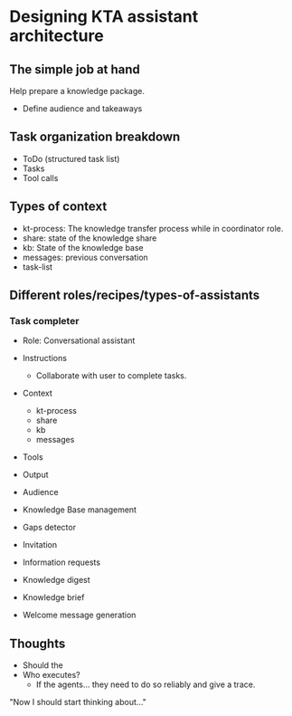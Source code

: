 # Designing KTA assistant architecture

## The simple job at hand

Help prepare a knowledge package.
- Define audience and takeaways

## Task organization breakdown

- ToDo (structured task list)
- Tasks
- Tool calls

## Types of context

- kt-process: The knowledge transfer process while in coordinator role.
- share: state of the knowledge share
- kb: State of the knowledge base
- messages: previous conversation
- task-list

## Different roles/recipes/types-of-assistants

### Task completer

- Role: Conversational assistant
- Instructions
  - Collaborate with user to complete tasks.
- Context
  - kt-process
  - share
  - kb
  - messages
- Tools
- Output

- Audience
- Knowledge Base management
- Gaps detector
- Invitation
- Information requests
- Knowledge digest
- Knowledge brief
- Welcome message generation

## Thoughts

- Should the
- Who executes?
  - If the agents... they need to do so reliably and give a trace.

"Now I should start thinking about..."
